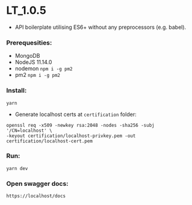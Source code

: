 # LT_1.0.5

- API boilerplate utilising ES6+ without any preprocessors (e.g. babel).

### Prerequesities:
- MongoDB
- NodeJS 11.14.0
- nodemon `npm i -g pm2`
- pm2 `npm i -g pm2`

### Install:
``` yarn ```

- Generate localhost certs at `certification` folder:
```
openssl req -x509 -newkey rsa:2048 -nodes -sha256 -subj '/CN=localhost' \
-keyout certification/localhost-privkey.pem -out certification/localhost-cert.pem
```

### Run:
``` yarn dev ```

### Open swagger docs:
``` https://localhost/docs ```

